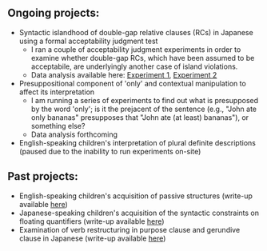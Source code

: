 ## Ongoing projects:

*	Syntactic islandhood of double-gap relative clauses (RCs) in Japanese using a formal acceptability judgment test
    - I ran a couple of acceptability judgment experiments in order to examine whether double-gap RCs, which have been assumed to be acceptabile, are underlyingly another case of island violations.
    - Data analysis available here: [Experiment 1](https://matakahas.github.io/projects/data/exp1.html), [Experiment 2](https://matakahas.github.io/projects/data/exp2.html)
*	Presuppositional component of 'only' and contextual manipulation to affect its interpretation
    - I am running a series of experiments to find out what is presupposed by the word 'only'; is it the prejacent of the sentence (e.g., "John ate only bananas" presupposes that "John ate (at least) bananas"), or something else?
    - Data analysis forthcoming 
*	English-speaking children's interpretation of plural definite descriptions (paused due to the inability to run experiments on-site)

## Past projects:
*	English-speaking children's acquisition of passive structures (write-up available [here](http://www.lingref.com/bucld/42/BUCLD42-16.pdf))
*	Japanese-speaking children's acquisition of the syntactic constraints on floating quantifiers (write-up available [here](https://scholarspace.manoa.hawaii.edu/bitstream/10125/58832/RN55-LLL2017.pdf))
*	Examination of verb restructuring in purpose clause and gerundive clause in Japanese (write-up available [here](http://www.waseda.jp/assoc-JATLaC/Journals/Resources/01.Takahashi.pdf))
